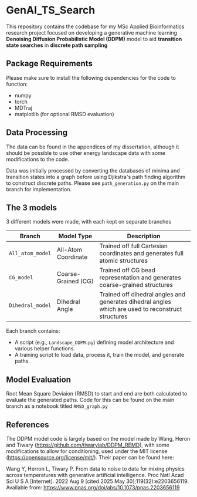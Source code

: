 # GenAI_TS_Search
This repository contains the codebase for my MSc Applied Bioinformatics research project focused on developing a generative machine learning **Denoising Diffusion Probabilistic Model (DDPM)** model to aid **transition state searches** in **discrete path sampling**

## Package Requirements
Please make sure to install the following dependencies for the code to function:
- numpy
- torch
- MDTraj
- matplotlib (for optional RMSD evaluation)

## Data Processing

The data can be found in the appendices of my dissertation, although it should be possible to use other energy landscape data with some modifications to the code.

Data was initially processed by converting the databases of minima and transition states into a graph before using Djikstra's path finding algorithm to construct discrete paths. Please see `path_generation.py` on the main branch for implementation.

## The 3 models
3 different models were made, with each kept on separate branches

| Branch            | Model Type            | Description                                 |
|-------------------|------------------------|--------------------------------------------|
| `All_atom_model`  | All-Atom Coordinate    | Trained off full Cartesian coordinates and generates full atomic structures            |
| `CG_model`        | Coarse-Grained (CG)    | Trained off CG bead representation and generates coarse-grained structures                |
| `Dihedral_model`  | Dihedral Angle         | Trained off dihedral angles and generates dihedral angles which are used to reconstruct structures    |

Each branch contains:
- A script (e.g., `Landscape_DDPM.py`) defining model architecture and various helper functions.
- A training script to load data, process it, train the model, and generate paths.

## Model Evaluation

Root Mean Square Deviaion (RMSD) to start and end are both calculated to evaluate the generated paths. Code for this can be found on the main branch as a notebook titled `RMSD_graph.py`

## References
The DDPM model code is largely based on the model made by Wang, Heron and Tiwary (https://github.com/tiwarylab/DDPM_REMD), with some modifications to allow for conditioning, used under the MIT license (https://opensource.org/license/mit/). Their paper can be found here:

Wang Y, Herron L, Tiwary P. From data to noise to data for mixing physics across temperatures with generative artificial intelligence. Proc Natl Acad Sci U S A [Internet]. 2022 Aug 9 [cited 2025 May 30];119(32):e2203656119. Available from: https://www.pnas.org/doi/abs/10.1073/pnas.2203656119
